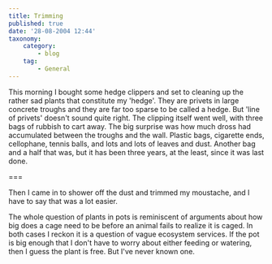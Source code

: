 ```yaml
---
title: Trimming
published: true
date: '28-08-2004 12:44'
taxonomy:
    category:
        - blog
    tag:
        - General
---
```


This morning I bought some hedge clippers and set to cleaning up the rather sad plants that constitute my 'hedge'. They are privets in large concrete troughs and they are far too sparse to be called a hedge. But 'line of privets' doesn't sound quite right. The clipping itself went well, with three bags of rubbish to cart away. The big surprise was how much dross had accumulated between the troughs and the wall. Plastic bags, cigarette ends, cellophane, tennis balls, and lots and lots of leaves and dust. Another bag and a half that was, but it has been three years, at the least, since it was last done.

===

Then I came in to shower off the dust and trimmed my moustache, and I have to say that was a lot easier.

The whole question of plants in pots is reminiscent of arguments about how big does a cage need to be before an animal fails to realize it is caged. In both cases I reckon it is a question of vague ecosystem services. If the pot is big enough that I don't have to worry about either feeding or watering, then I guess the plant is free. But I've never known one.